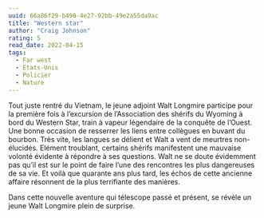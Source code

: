 ```yaml
---
uuid: 66a86f29-b490-4e27-92bb-49e2a55da9ac
title: "Western star"
author: "Craig Johnson"
rating: 5
read_date: 2022-04-15
tags:
  - Far west
  - Etats-Unis
  - Policier
  - Nature
---
```


Tout juste rentré du Vietnam, le jeune adjoint Walt Longmire participe pour la première fois à l’excursion de l’Association des shérifs du Wyoming à bord du Western Star, train à vapeur légendaire de la conquête de l’Ouest.
Une bonne occasion de resserrer les liens entre collègues en buvant du bourbon. Très vite, les langues se délient et Walt a vent de meurtres non-élucidés. Elément troublant, certains shérifs manifestent une mauvaise volonté évidente à répondre à ses questions.
Walt ne se doute évidemment pas qu’il est sur le point de faire l’une des rencontres les plus dangereuses de sa vie. Et voilà que quarante ans plus tard, les échos de cette ancienne affaire résonnent de la plus terrifiante des manières.

Dans cette nouvelle aventure qui télescope passé et présent, se révèle un jeune Walt Longmire plein de surprise.